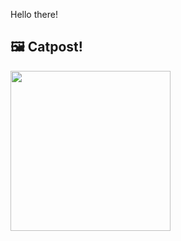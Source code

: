 Hello there!



## 🖼️ Catpost!

<sub>
    <img src="https://cdn2.thecatapi.com/images/z1s5bgQMF.jpg" height="256">
</sub>

